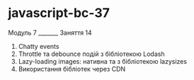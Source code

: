 # javascript-bc-37

Модуль 7 _______ Заняття 14

1. Сhatty events
2. Throttle та debounce подій з бібліотекою Lodash
3. Lazy-loading images: нативна та з бібліотекою lazysizes
4. Використання бібліотек через CDN
